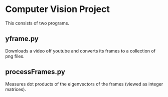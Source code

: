 # Computer Vision Project

This consists of two programs.

## yframe.py

Downloads a video off youtube and converts its frames to a collection of png files.

## processFrames.py

Measures dot products of the eigenvectors of the frames (viewed as integer matrices).
